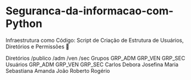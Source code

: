 # Seguranca-da-informacao-com-Python
Infraestrutura como Código: Script de Criação de Estrutura de Usuários, Diretórios e Permissões :blue_book:

Diretórios
/publico
/adm
/ven
/sec
Grupos
GRP_ADM
GRP_VEN
GRP_SEC
Usuários
GRP_ADM	GRP_VEN	GRP_SEC
Carlos	Debora	Josefina
Maria	Sebastiana	Amanda
João	Roberto	Rogério


